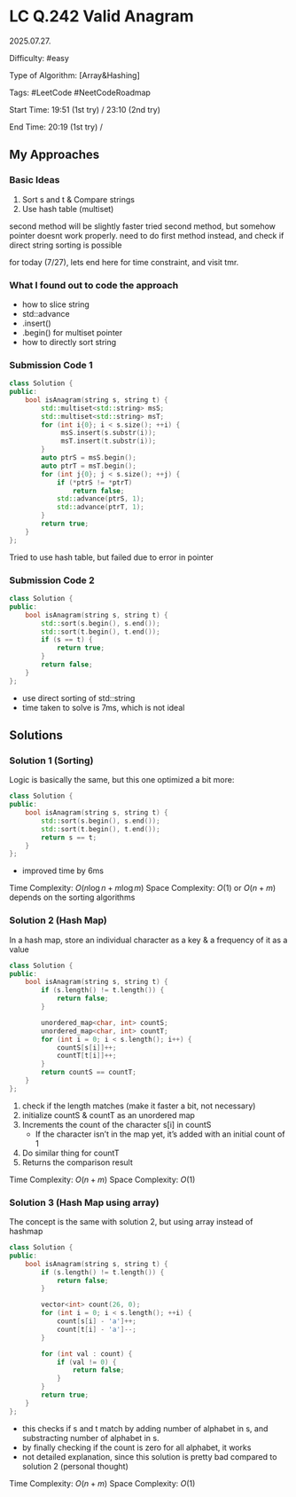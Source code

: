 # LC Q.242 Valid Anagram

2025.07.27.

Difficulty: #easy

Type of Algorithm: [Array&Hashing]

Tags: #LeetCode #NeetCodeRoadmap

Start Time: 19:51 (1st try) / 23:10 (2nd try)

End Time: 20:19 (1st try) / 

## My Approaches

### Basic Ideas
1. Sort s and t & Compare strings
2. Use hash table (multiset)

second method will be slightly faster
tried second method, but somehow pointer doesnt work properly.
need to do first method instead, and check if direct string sorting is possible

for today (7/27), lets end here for time constraint, and visit tmr.


### What I found out to code the approach
- how to slice string
- std::advance
- .insert()
- .begin() for multiset pointer
- how to directly sort string

### Submission Code 1
~~~cpp
class Solution {
public:
    bool isAnagram(string s, string t) {
        std::multiset<std::string> msS;
        std::multiset<std::string> msT;
        for (int i{0}; i < s.size(); ++i) {
             msS.insert(s.substr(i));
             msT.insert(t.substr(i));
        }
        auto ptrS = msS.begin();
        auto ptrT = msT.begin();
        for (int j{0}; j < s.size(); ++j) {
            if (*ptrS != *ptrT)
                return false;
            std::advance(ptrS, 1);
            std::advance(ptrT, 1);
        }
        return true;
    }
};
~~~
Tried to use hash table, but failed due to error in pointer

### Submission Code 2
~~~cpp
class Solution {
public:
    bool isAnagram(string s, string t) {
        std::sort(s.begin(), s.end());
        std::sort(t.begin(), t.end());
        if (s == t) {
            return true;
        }
        return false;
    }
};
~~~
- use direct sorting of std::string
- time taken to solve is 7ms, which is not ideal

## Solutions

### Solution 1 (Sorting)
Logic is basically the same, but this one optimized a bit more:
~~~cpp
class Solution {
public:
    bool isAnagram(string s, string t) {
        std::sort(s.begin(), s.end());
        std::sort(t.begin(), t.end());
        return s == t;
    }
};
~~~
- improved time by 6ms

Time Complexity: $O(n\log n+m\log m)$
Space Complexity: $O(1)$ or $O(n+m)$ depends on the sorting algorithms

### Solution 2 (Hash Map)
In a hash map, store an individual character as a key & a frequency of it as a value
~~~cpp
class Solution {
public:
    bool isAnagram(string s, string t) {
        if (s.length() != t.length()) {
            return false;
        }

        unordered_map<char, int> countS;
        unordered_map<char, int> countT;
        for (int i = 0; i < s.length(); i++) {
            countS[s[i]]++;
            countT[t[i]]++;
        }
        return countS == countT;
    }
};
~~~
1. check if the length matches (make it faster a bit, not necessary)
2. initialize countS & countT as an unordered map
3. Increments the count of the character s[i] in countS 
    - If the character isn’t in the map yet, it’s added with an initial count of 1
4. Do similar thing for countT
5. Returns the comparison result

Time Complexity: $O(n+m)$
Space Complexity: $O(1)$

### Solution 3 (Hash Map using array)
The concept is the same with solution 2, but using array instead of hashmap

~~~cpp
class Solution {
public:
    bool isAnagram(string s, string t) {
        if (s.length() != t.length()) {
            return false;
        }

        vector<int> count(26, 0);
        for (int i = 0; i < s.length(); ++i) {
            count[s[i] - 'a']++;
            count[t[i] - 'a']--;
        }

        for (int val : count) {
            if (val != 0) {
                return false;
            }
        }
        return true;
    }
};
~~~
- this checks if s and t match by adding number of alphabet in s, and substracting number of alphabet in s.
- by finally checking if the count is zero for all alphabet, it works
- not detailed explanation, since this solution is pretty bad compared to solution 2 (personal thought)

Time Complexity: $O(n+m)$
Space Complexity: $O(1)$